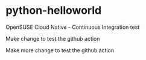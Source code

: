 # python-helloworld
OpenSUSE Cloud Native - Continuous Integration test


Make change to test the github action

Make more change to test the github action
